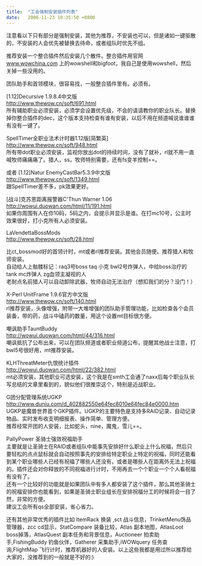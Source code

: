 ```yaml
---
title:  "工会强制安装插件列表"
date:   2006-11-23 10:35:50 +0800
---
```


注意看以下只有部分是强制安装，其他为推荐，不安装也可以，但是诸如一键驱散的，不安装的人会优先被替换去待命，或者组队时优先不组。  

推荐安装一个整合插件然后安装几个散件。整合插件用官网 www.wowchina.com 上的wowshell和bigfoot，我自己是使用wowshell，然后关掉一些没用的。  

团队助手和首领模块，很容易找，一般整合插件里有。必须有。  

[1.12]Decursive 1.9.8.4中文版   
http://www.thewow.cn/soft/691.html  
所有辅助职业必须安装，必须学会设置优先级，不会的请请教你的职业队长。替换掉你整合插件的dec，这个版本支持检查有谁有安装，以后不用在频道喊说谁谁谁有没有一键了。  

SpellTimer全职业法术计时器1.12版[简繁英]   
http://www.thewow.cn/soft/948.html  
所有带dot职业必须安装，监视你放出dot的持续时间，没有了就补，rl就不用一直喊牧师痛痛痛了。猎人，ss，牧师特别需要，还有fs变羊控制==。  

或者 [1.12]Natur EnemyCastBar5.3.9中文版   
http://www.thewow.cn/soft/1349.html  
跟SpellTimer差不多，pk效果更好。  

[战斗]克苏恩距离报警器C'Thun Warner 1.06  
http://wowui.duowan.com/html/11/191.html  
如果你周围有人在你10码，5码之内，会提示并显示是谁。在打mc10号，公主时效果很好，打小克所有人必须安装。  

LaVendettaBossMods  
http://www.thewow.cn/soft/28.html  

比ct_bossmod好的首领计时，mt或者rl推荐安装。其他会员随便。推荐猎人和牧师安装。  
自动给人上骷髅标记：raq3号boss taq 小克 bwl2号炸弹人，中给boss治疗的tank mc炸弹人 zg血领主凝视的人  
老耐点名前猎人可以自动卸除武器，牧师自动无法治疗（想扣我们的分？没门！）  

X-Perl UnitFrame 1.9.6官方中文版   
http://www.thewow.cn/soft/140.html  
rl推荐安装，头像增强，附带一大堆增强的团队助手管理功能，比如检查各个会员装备，带的药，战斗中磕药的数量，用这个设置mt目标很方便。  

嘲讽助手TauntBuddy  
http://wowui.duowan.com/html/44/316.html  
嘲讽抵抗了公布出来，可以在团队频道或者职业频道公布，提醒其他战士注意，打bwl5号很好用，mt推荐安装。  

KLHThreatMeter仇恨统计插件  
http://wowui.duowan.com/html/22/382.html  
mt必须安装，其他职业可选安装，这个我是在smth工会通了naxx后每个职业队长写总结的文章里看到的，貌似他们很推崇这个，特别是近战职业。  

G团分配管理系统UGKP  
http://www.duniu.com/d_402882550e64fec8010e64fec84e0000.htm  
UGKP是魔兽世界首个GKP插件。UGKP的主要特色是支持多RAID记录、自动记录物品、实时发布收支明细报表、操作简单、管理方便。  
推荐经常开团的人安装，比如蛇头，nine，魔鬼，雪儿==。  

PallyPower 圣骑士强效祝福助手  
主要就是让圣骑士在RAID或者组队中能事先安排好什么职业上什么祝福，然后只要轻松的点点鼠标就会自动按照事先的安排给特定职业上特定的祝福，同时还能看到某个职业哪些人已经有祝福了哪些人还没有，或者是哪些人在距离外无法上祝福的。插件还会对你释放的不同祝福进行计时，不用再去一个个职业一个个人看祝福有没有了。   
还有一个比较好的功能就是如果团队中有多人都安装了这个插件，那么其他圣骑士的祝福安排你也能看到，如果是圣骑士职业组长在安排祝福分工的时候将会一目了然，非常的方便。   
建议工会所有qs全部安装，省心省力。  

还有其他非常优秀的插件比如 ItemRack 换装 ,sct 战斗信息，TrinketMenu饰品管理器，zcc cd显示，StatCompare 装备比较，Atlas 副本地图，AtlasLoot boss掉落，AtlasQuest 副本任务和背景信息，Auctioneer 拍卖助手,FishingBuddy 钓鱼伙伴，Gatherer 采集助手,iWOWquery 任务查询,FlightMap 飞行计时，推荐机器好的人安装。以上这些我都是用过所以推荐给大家的，没推荐到的一般就是不好的:)  

